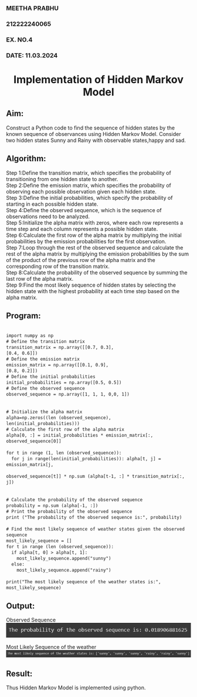 <H3>MEETHA PRABHU</H3>
<H3>212222240065</H3>
<H3>EX. NO.4</H3>
<H3>DATE: 11.03.2024</H3>
<H1 ALIGN =CENTER> Implementation of Hidden Markov Model</H1>

## Aim: 
Construct a Python code to find the sequence of hidden states by the known sequence of observances using Hidden Markov Model. Consider two hidden states Sunny and Rainy with observable states,happy and sad.

## Algorithm:

Step 1:Define the transition matrix, which specifies the probability of transitioning from  one hidden state to another.<br>
Step 2:Define the emission matrix, which specifies the probability of observing each possible observation given each hidden state.<br>
Step 3:Define the initial probabilities, which specify the probability of starting in each possible hidden state.<br>
Step 4:Define the observed sequence, which is the sequence of observations need to  be analyzed.<br>
Step 5:Initialize the alpha matrix with zeros, where each row represents a time step and each column represents a possible hidden state.<br>
Step 6:Calculate the first row of the alpha matrix by multiplying the initial  probabilities by the emission probabilities for the first observation.<br>
Step 7:Loop through the rest of the observed sequence and calculate the rest of the alpha matrix by multiplying the emission probabilities by the sum of the product of 
       the previous row of the alpha matrix and the corresponding row of the transition matrix.<br>
Step 8:Calculate the probability of the observed sequence by summing the last row of the alpha matrix.<br>
Step 9:Find the most likely sequence of hidden states by selecting the hidden state with the highest probability at each time step based on the alpha matrix.<br>

## Program:
```

import numpy as np
# Define the transition matrix
transition_matrix = np.array([[0.7, 0.3],
[0.4, 0.6]])
# Define the emission matrix
emission_matrix = np.array([[0.1, 0.9],
[0.8, 0.2]])
# Define the initial probabilities 
initial_probabilities = np.array([0.5, 0.5])
# Define the observed sequence
observed_sequence = np.array([1, 1, 1, 0,0, 1])


# Initialize the alpha matrix
alpha=np.zeros((len (observed_sequence),
len(initial_probabilities)))
# Calculate the first row of the alpha matrix 
alpha[0, :] = initial_probabilities * emission_matrix[:, observed_sequence[0]]

for t in range (1, len (observed_sequence)): 
  for j in range(len(initial_probabilities)): alpha[t, j] = emission_matrix[j,
                                                                            observed_sequence[t]] * np.sum (alpha[t-1, :] * transition_matrix[:, j])

                                                        
# Calculate the probability of the observed sequence 
probability = np.sum (alpha[-1, :])
# Print the probability of the observed sequence 
print ("The probability of the observed sequence is:", probability)

# Find the most likely sequence of weather states given the observed sequence
most_likely_sequence = []
for t in range (len (observed_sequence)):
  if alpha[t, 0] > alpha[t, 1]:
    most_likely_sequence.append("sunny")
  else:
    most_likely_sequence.append("rainy")

print("The most likely sequence of the weather states is:", most_likely_sequence)
```

## Output:
Observed Sequence
![alt text](image.png)

Most Likely Sequence of the weather
![alt text](image-1.png)

## Result:
Thus Hidden Markov Model is implemented using python.

